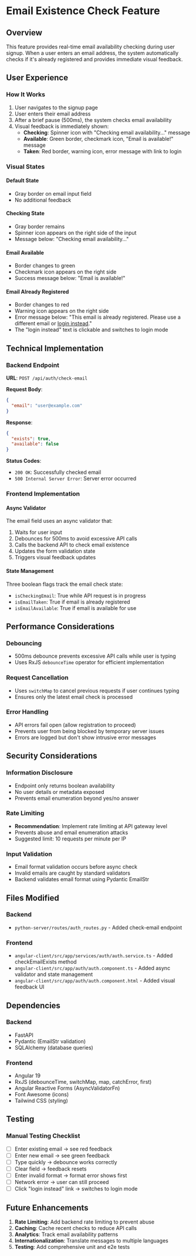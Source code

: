 # Email Existence Check Feature

## Overview
This feature provides real-time email availability checking during user signup. When a user enters an email address, the system automatically checks if it's already registered and provides immediate visual feedback.

## User Experience

### How It Works
1. User navigates to the signup page
2. User enters their email address
3. After a brief pause (500ms), the system checks email availability
4. Visual feedback is immediately shown:
   - **Checking**: Spinner icon with "Checking email availability..." message
   - **Available**: Green border, checkmark icon, "Email is available!" message
   - **Taken**: Red border, warning icon, error message with link to login

### Visual States

#### Default State
- Gray border on email input field
- No additional feedback

#### Checking State
- Gray border remains
- Spinner icon appears on the right side of the input
- Message below: "Checking email availability..."

#### Email Available
- Border changes to green
- Checkmark icon appears on the right side
- Success message below: "Email is available!"

#### Email Already Registered
- Border changes to red
- Warning icon appears on the right side
- Error message below: "This email is already registered. Please use a different email or [login instead](#)."
- The "login instead" text is clickable and switches to login mode

## Technical Implementation

### Backend Endpoint

**URL**: `POST /api/auth/check-email`

**Request Body**:
```json
{
  "email": "user@example.com"
}
```

**Response**:
```json
{
  "exists": true,
  "available": false
}
```

**Status Codes**:
- `200 OK`: Successfully checked email
- `500 Internal Server Error`: Server error occurred

### Frontend Implementation

#### Async Validator
The email field uses an async validator that:
1. Waits for user input
2. Debounces for 500ms to avoid excessive API calls
3. Calls the backend API to check email existence
4. Updates the form validation state
5. Triggers visual feedback updates

#### State Management
Three boolean flags track the email check state:
- `isCheckingEmail`: True while API request is in progress
- `isEmailTaken`: True if email is already registered
- `isEmailAvailable`: True if email is available for use

## Performance Considerations

### Debouncing
- 500ms debounce prevents excessive API calls while user is typing
- Uses RxJS `debounceTime` operator for efficient implementation

### Request Cancellation
- Uses `switchMap` to cancel previous requests if user continues typing
- Ensures only the latest email check is processed

### Error Handling
- API errors fail open (allow registration to proceed)
- Prevents user from being blocked by temporary server issues
- Errors are logged but don't show intrusive error messages

## Security Considerations

### Information Disclosure
- Endpoint only returns boolean availability
- No user details or metadata exposed
- Prevents email enumeration beyond yes/no answer

### Rate Limiting
- **Recommendation**: Implement rate limiting at API gateway level
- Prevents abuse and email enumeration attacks
- Suggested limit: 10 requests per minute per IP

### Input Validation
- Email format validation occurs before async check
- Invalid emails are caught by standard validators
- Backend validates email format using Pydantic EmailStr

## Files Modified

### Backend
- `python-server/routes/auth_routes.py` - Added check-email endpoint

### Frontend
- `angular-client/src/app/services/auth/auth.service.ts` - Added checkEmailExists method
- `angular-client/src/app/auth/auth.component.ts` - Added async validator and state management
- `angular-client/src/app/auth/auth.component.html` - Added visual feedback UI

## Dependencies

### Backend
- FastAPI
- Pydantic (EmailStr validation)
- SQLAlchemy (database queries)

### Frontend
- Angular 19
- RxJS (debounceTime, switchMap, map, catchError, first)
- Angular Reactive Forms (AsyncValidatorFn)
- Font Awesome (icons)
- Tailwind CSS (styling)

## Testing

### Manual Testing Checklist
- [ ] Enter existing email → see red feedback
- [ ] Enter new email → see green feedback
- [ ] Type quickly → debounce works correctly
- [ ] Clear field → feedback resets
- [ ] Enter invalid format → format error shows first
- [ ] Network error → user can still proceed
- [ ] Click "login instead" link → switches to login mode

## Future Enhancements

1. **Rate Limiting**: Add backend rate limiting to prevent abuse
2. **Caching**: Cache recent checks to reduce API calls
3. **Analytics**: Track email availability patterns
4. **Internationalization**: Translate messages to multiple languages
5. **Testing**: Add comprehensive unit and e2e tests
